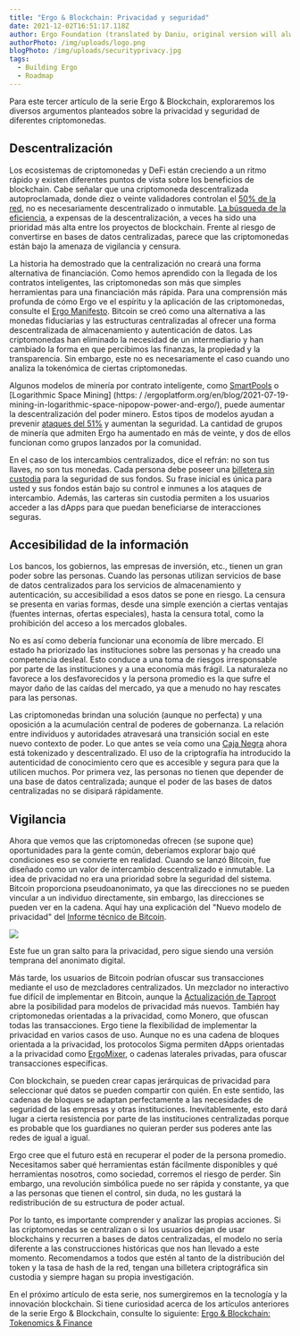 ```yaml
---
title: "Ergo & Blockchain: Privacidad y seguridad"
date: 2021-12-02T16:51:17.118Z
author: Ergo Foundation (translated by Daniu, original version will always prevail)
authorPhoto: /img/uploads/logo.png
blogPhoto: /img/uploads/securityprivacy.jpg
tags:
  - Building Ergo
  - Roadmap
---
```

<!--StartFragment-->
Para este tercer artículo de la serie Ergo & Blockchain, exploraremos los diversos argumentos planteados sobre la privacidad y seguridad de diferentes criptomonedas.

## Descentralización

Los ecosistemas de criptomonedas y DeFi están creciendo a un ritmo rápido y existen diferentes puntos de vista sobre los beneficios de blockchain. Cabe señalar que una criptomoneda descentralizada autoproclamada, donde diez o veinte validadores controlan el [50% de la red](https://ergoplatform.org/es/blog/2021-11-05-ergo-blockchain-tokenomics-and-finance/), no es necesariamente descentralizado o inmutable. [La búsqueda de la eficiencia](https://forkast.news/headlines/solana-transaction-less-energy-two-google/), a expensas de la descentralización, a veces ha sido una prioridad más alta entre los proyectos de blockchain. Frente al riesgo de convertirse en bases de datos centralizadas, parece que las criptomonedas están bajo la amenaza de vigilancia y censura.

La historia ha demostrado que la centralización no creará una forma alternativa de financiación. Como hemos aprendido con la llegada de los contratos inteligentes, las criptomonedas son más que simples herramientas para una financiación más rápida. Para una comprensión más profunda de cómo Ergo ve el espíritu y la aplicación de las criptomonedas, consulte el [Ergo Manifesto](https://ergoplatform.org/en/blog/2021-04-26-the-ergo-manifesto/).
Bitcoin se creó como una alternativa a las monedas fiduciarias y las estructuras centralizadas al ofrecer una forma descentralizada de almacenamiento y autenticación de datos. Las criptomonedas han eliminado la necesidad de un intermediario y han cambiado la forma en que percibimos las finanzas, la propiedad y la transparencia. Sin embargo, este no es necesariamente el caso cuando uno analiza la tokenómica de ciertas criptomonedas.

Algunos modelos de minería por contrato inteligente, como [SmartPools](https://ergoplatform.org/en/blog/2021-11-19-ergo-smartpools-and-decentralized-mining/) o [Logarithmic Space Mining] (https: / /ergoplatform.org/en/blog/2021-07-19-mining-in-logarithmic-space-nipopow-power-and-ergo/), puede aumentar la descentralización del poder minero. Estos tipos de modelos ayudan a prevenir [ataques del 51%](https://www.investopedia.com/terms/1/51-attack.asp) y aumentan la seguridad. La cantidad de grupos de minería que admiten Ergo ha aumentado en más de veinte, y dos de ellos funcionan como grupos lanzados por la comunidad.

En el caso de los intercambios centralizados, dice el refrán: no son tus llaves, no son tus monedas. Cada persona debe poseer una [billetera sin custodia](https://ergoplatform.org/en/wallets/) para la seguridad de sus fondos. Su frase inicial es única para usted y sus fondos están bajo su control e inmunes a los ataques de intercambio. Además, las carteras sin custodia permiten a los usuarios acceder a las dApps para que puedan beneficiarse de interacciones seguras.
## Accesibilidad de la información

Los bancos, los gobiernos, las empresas de inversión, etc., tienen un gran poder sobre las personas. Cuando las personas utilizan servicios de base de datos centralizados para los servicios de almacenamiento y autenticación, su accesibilidad a esos datos se pone en riesgo. La censura se presenta en varias formas, desde una simple exención a ciertas ventajas (fuentes internas, ofertas especiales), hasta la censura total, como la prohibición del acceso a los mercados globales.

No es así como debería funcionar una economía de libre mercado. El estado ha priorizado las instituciones sobre las personas y ha creado una competencia desleal. Esto conduce a una toma de riesgos irresponsable por parte de las instituciones y a una economía más frágil. La naturaleza no favorece a los desfavorecidos y la persona promedio es la que sufre el mayor daño de las caídas del mercado, ya que a menudo no hay rescates para las personas.

Las criptomonedas brindan una solución (aunque no perfecta) y una oposición a la acumulación central de poderes de gobernanza. La relación entre individuos y autoridades atravesará una transición social en este nuevo contexto de poder. Lo que antes se veía como una [Caja Negra](https://es.wikipedia.org/wiki/Caja_negra) ahora está tokenizado y descentralizado. El uso de la criptografía ha introducido la autenticidad de conocimiento cero que es accesible y segura para que la utilicen muchos. Por primera vez, las personas no tienen que depender de una base de datos centralizada; aunque el poder de las bases de datos centralizadas no se disipará rápidamente.

## Vigilancia

Ahora que vemos que las criptomonedas ofrecen (se supone que) oportunidades para la gente común, deberíamos explorar bajo qué condiciones eso se convierte en realidad. Cuando se lanzó Bitcoin, fue diseñado como un valor de intercambio descentralizado e inmutable. La idea de privacidad no era una prioridad sobre la seguridad del sistema. Bitcoin proporciona pseudoanonimato, ya que las direcciones no se pueden vincular a un individuo directamente, sin embargo, las direcciones se pueden ver en la cadena. Aquí hay una explicación del "Nuevo modelo de privacidad" del [Informe técnico de Bitcoin](https://bitcoin.org/bitcoin.pdf).

![](https://lh5.googleusercontent.com/xD3ABK9U0KWp3yQArDiJ6HMnjWD7U5Qq1gV8nd2L9ljugm5-a22Mq1j0K960Gkzib_faURcjs0v8aFToTaM_QvJKNbM78OHdFlibzR4CkjlGt-Hh2oDP6wpw8fglqIDvDbm1u073)

Este fue un gran salto para la privacidad, pero sigue siendo una versión temprana del anonimato digital.

Más tarde, los usuarios de Bitcoin podrían ofuscar sus transacciones mediante el uso de mezcladores centralizados. Un mezclador no interactivo fue difícil de implementar en Bitcoin, aunque la [Actualización de Taproot](https://www.research.arcane.no/blog/what-is-taproot-the-next-bitcoin-upgrade) abre la posibilidad para modelos de privacidad más nuevos. También hay criptomonedas orientadas a la privacidad, como Monero, que ofuscan todas las transacciones. Ergo tiene la flexibilidad de implementar la privacidad en varios casos de uso. Aunque no es una cadena de bloques orientada a la privacidad, los protocolos Sigma permiten dApps orientadas a la privacidad como [ErgoMixer](https://ergoplatform.org/en/blog/2021-05-12-ergomixer/), o cadenas laterales privadas, para ofuscar transacciones específicas.

Con blockchain, se pueden crear capas jerárquicas de privacidad para seleccionar qué datos se pueden compartir con quién. En este sentido, las cadenas de bloques se adaptan perfectamente a las necesidades de seguridad de las empresas y otras instituciones. Inevitablemente, esto dará lugar a cierta resistencia por parte de las instituciones centralizadas porque es probable que los guardianes no quieran perder sus poderes ante las redes de igual a igual.

Ergo cree que el futuro está en recuperar el poder de la persona promedio. Necesitamos saber qué herramientas están fácilmente disponibles y qué herramientas nosotros, como sociedad, corremos el riesgo de perder. Sin embargo, una revolución simbólica puede no ser rápida y constante, ya que a las personas que tienen el control, sin duda, no les gustará la redistribución de su estructura de poder actual.

Por lo tanto, es importante comprender y analizar las propias acciones. Si las criptomonedas se centralizan o si los usuarios dejan de usar blockchains y recurren a bases de datos centralizadas, el modelo no sería diferente a las construcciones históricas que nos han llevado a este momento. Recomendamos a todos que estén al tanto de la distribución del token y la tasa de hash de la red, tengan una billetera criptográfica sin custodia y siempre hagan su propia investigación.

En el próximo artículo de esta serie, nos sumergiremos en la tecnología y la innovación blockchain. Si tiene curiosidad acerca de los artículos anteriores de la serie Ergo & Blockchain, consulte lo siguiente:
[Ergo & Blockchain: Tokenomics & Finance](https://ergoplatform.org/es/blog/2021-11-05-ergo-blockchain-tokenomics-and-finance/)

<!--EndFragment-->